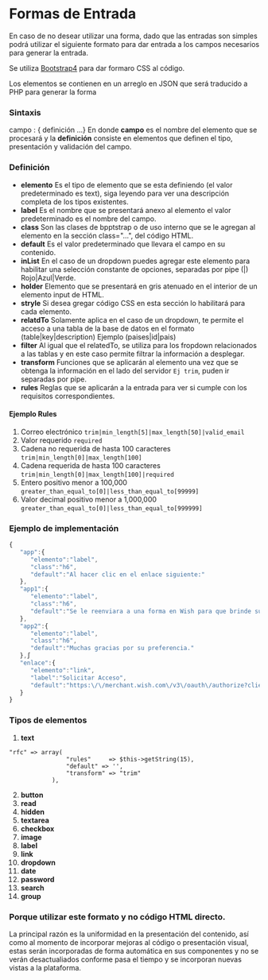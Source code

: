 # Formas de Entrada

En caso de no desear utilizar una forma, dado que las entradas son simples podrá utilizar el siguiente formato para dar entrada a los campos necesarios para generar la entrada.

Se utiliza [Bootstrap4](https://getbootstrap.com/) para dar formaro CSS al código.

Los elementos se contienen en un arreglo en JSON que será traducido a PHP para generar la forma 

### Sintaxis
campo : { definición ...}
En donde
**campo** es el nombre del elemento que se procesará
y la **definición** consiste en elementos que definen el tipo, presentación y validación del campo.

### Definición
- **elemento** Es el tipo de elemento que se esta definiendo (el valor predeterminado es text), siga leyendo para ver una descripción completa de los tipos existentes.
- **label** Es el nombre que se presentará anexo al elemento el valor predeterminado es el nombre del campo.
- **class** Son las clases de bpptstrap o de uso interno que se le agregan al elemento en la sección class="...", del código HTML.
- **default** Es el valor predeterminado que llevara el campo en su contenido.
- **inList** En el caso de un dropdown puedes agregar este elemento para habilitar una selección constante de opciones, separadas por pipe (|) Rojo|Azul|Verde.
- **holder** Elemento que se presentará en gris atenuado en el interior de un elemento input de HTML.
- **stryle** Si desea gregar código CSS en esta sección lo habilitará para cada elemento.
- **relatdTo** Solamente aplica en el caso de un dropdown, te permite el acceso a una tabla de la base de datos en el formato (table|key|description) Ejemplo (paises|id|pais)
- **filter** Al igual que el relatedTo, se utiliza para los fropdown relacionados a las tablas y en este caso permite filtrar la información a desplegar.
- **transform** Funciones que se aplicarán al elemento una vez que se obtenga la información en el lado del servidor `Ej trim`, puden ir separadas por pipe.
- **rules** Reglas que se aplicarán a la entrada para ver si cumple con los requisitos correspondientes. 

#### Ejemplo Rules
1. Correo electrónico `trim|min_length[5]|max_length[50]|valid_email`
2. Valor requerido `required`
3. Cadena no requerida de hasta 100 caracteres `trim|min_length[0]|max_length[100]`
4. Cadena requerida de hasta 100 caracteres `trim|min_length[0]|max_length[100]|required`
5. Entero positivo menor a 100,000 `greater_than_equal_to[0]|less_than_equal_to[99999]`
6. Valor decimal positivo menor a 1,000,000 `greater_than_equal_to[0]|less_than_equal_to[999999]`


### Ejemplo de implementación
```javascript
{
   "app":{
      "elemento":"label",
      "class":"h6",
      "default":"Al hacer clic en el enlace siguiente:"
   },
   "app1":{
      "elemento":"label",
      "class":"h6",
      "default":"Se le reenviara a una forma en Wish para que brinde su autorizaci\u00f3n de integrar a MarketS∫ync. "
   },
   "app2":{
      "elemento":"label",
      "class":"h6",
      "default":"Muchas gracias por su preferencia."
   },∫
   "enlace":{
      "elemento":"link",
      "label":"Solicitar Acceso",
      "default":"https:\/\/merchant.wish.com\/v3\/oauth\/authorize?client_id=5e441fgtdsec84ca6cbac"
   }
}
```

### Tipos de elementos

1. **text** 
```
"rfc" => array(
                "rules"     => $this->getString(15),
                "default" => '',
                "transform" => "trim"
            ),
```
2. **button**
3. **read**
4. **hidden**
5. **textarea**
6. **checkbox**
7. **image**
8. **label**
9. **link**
10. **dropdown**
11. **date**
12. **password**
13. **search**
14. **group**


### Porque utilizar este formato y no código HTML directo.
La principal razón es la uniformidad en la presentación del contenido, así como al momento de incorporar mejoras al código o presentación visual, estas serán incorporadas de forma automática en sus componentes y no se verán desactualiados conforme pasa el tiempo y se incorporan nuevas vistas a la plataforma.